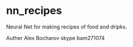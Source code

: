 # nn_recipes


Neural Net for making recipes of food and dripks.

Auther Alex Bocharov skype bam271074
